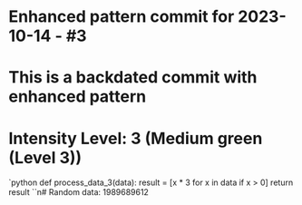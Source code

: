 ﻿# Enhanced pattern commit for 2023-10-14 - #3
# This is a backdated commit with enhanced pattern
# Intensity Level: 3 (Medium green (Level 3))
`python
def process_data_3(data):
    result = [x * 3 for x in data if x > 0]
    return result
``n# Random data: 1989689612

